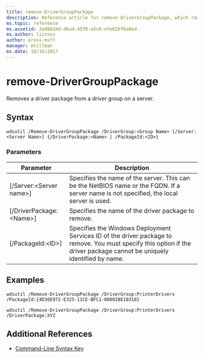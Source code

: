 ```yaml
---
title: remove-DriverGroupPackage
description: Reference article for remove-DriverGroupPackage, which removes a driver package from a driver group on a server.
ms.topic: reference
ms.assetid: 2e48616d-d6a4-45f0-a5c6-efe62bf6a0ed
ms.author: lizross
author: eross-msft
manager: mtillman
ms.date: 10/16/2017
---
```


# remove-DriverGroupPackage



Removes a driver package from a driver group on a server.

## Syntax

```
wdsutil /Remove-DriverGroupPackage /DriverGroup:<Group Name> [/Server:<Server Name>] {/DriverPackage:<Name> | /PackageId:<ID>}
```

### Parameters

|Parameter|Description|
|---------|-----------|
|[/Server:\<Server name>]|Specifies the name of the server. This can be the NetBIOS name or the FQDN. If a server name is not specified, the local server is used.|
|[/DriverPackage:\<Name>]|Specifies the name of the driver package to remove.|
|[/PackageId:\<ID>]|Specifies the Windows Deployment Services ID of the driver package to remove. You must specify this option if the driver package cannot be uniquely identified by name.|

## Examples

```
wdsutil /Remove-DriverGroupPackage /DriverGroup:PrinterDrivers /PackageId:{4D36E972-E325-11CE-BFC1-08002BE10318}
```
```
wdsutil /Remove-DriverGroupPackage /DriverGroup:PrinterDrivers /DriverPackage:XYZ
```

## Additional References

- [Command-Line Syntax Key](command-line-syntax-key.md)